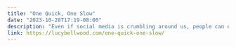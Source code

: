 ```yaml
---
title: "One Quick, One Slow"
date: "2023-10-28T17:19-08:00"
description: "Even if social media is crumbling around us, people can endure."
link: https://lucybellwood.com/one-quick-one-slow/
---
```


